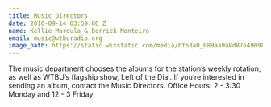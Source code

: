 ```yaml
---
title: Music Directors
date: 2016-09-14 03:59:00 Z
name: Kellie Mardula & Derrick Monteiro
email: music@wtburadio.org
image_path: https://static.wixstatic.com/media/bf63a0_089aa9a8d87e490988f772e1e528b12c.jpg/v1/fill/w_240,h_240,al_c,q_80,usm_0.66_1.00_0.01/bf63a0_089aa9a8d87e490988f772e1e528b12c.jpg
---
```


The music department chooses the albums for the station’s weekly rotation, as well as WTBU’s flagship show, Left of the Dial. If you’re interested in sending an album, contact the Music Directors.
Office Hours: 2 - 3:30 Monday and 12 - 3 Friday